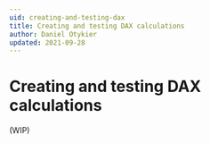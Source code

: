 ```yaml
---
uid: creating-and-testing-dax
title: Creating and testing DAX calculations
author: Daniel Otykier
updated: 2021-09-28
---
```


# Creating and testing DAX calculations
(WIP)
